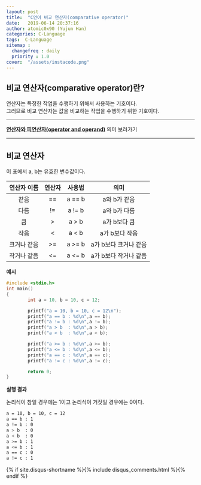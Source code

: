 ```yaml
---
layout: post
title:  "C언어 비교 연산자(comparative operator)"
date:   2019-06-14 20:37:16
author: atomic0x90 (Yujun Han)
categories: C-Language
tags:  C-Language
sitemap :
  changefreq : daily
  priority : 1.0
cover:  "/assets/instacode.png"
---
```


## 비교 연산자(comparative operator)란?

연산자는 특정한 작업을 수행하기 위해서 사용하는 기호이다.  
그러므로 비교 연산자는 값을 비교하는 작업을 수행하기 위한 기호이다.

---

**[연산자와 피연산자(operator and operand)][0]** 의미 보러가기

---

## 비교 연산자

이 표에서 a, b는 유효한 변수값이다.

연산자 이름	|연산자		|사용법		|의미
:------:	|:------:	|:------:	|:------:
같음		|==		|a == b		|a와 b가 같음
다름		|!=		|a != b		|a와 b가 다름
큼		|>		|a > b		|a가 b보다 큼
작음		|<		|a < b		|a가 b보다 작음
크거나 같음	|>=		|a >= b		|a가 b보다 크거나 같음
작거나 같음	|<=		|a <= b		|a가 b보다 작거나 같음

**예시**

```c
#include <stdio.h>
int main()
{
        int a = 10, b = 10, c = 12;

        printf("a = 10, b = 10, c = 12\n");
        printf("a == b : %d\n",a == b);
        printf("a != b : %d\n",a != b);
        printf("a > b  : %d\n",a > b);
        printf("a < b  : %d\n",a < b);

        printf("a >= b : %d\n",a >= b);
        printf("a <= b : %d\n",a <= b);
        printf("a == c : %d\n",a == c);
        printf("a != c : %d\n",a != c);

        return 0;
}
```


**실행 결과**

논리식이 참일 경우에는 1이고 논리식이 거짓일 경우에는 0이다.

```bash
a = 10, b = 10, c = 12
a == b : 1
a != b : 0
a > b  : 0
a < b  : 0
a >= b : 1
a <= b : 1
a == c : 0
a != c : 1
```








[0]: https://atomic0x90.github.io/c-language/2019/06/13/arithmetic-operator.html "operator and operand"




{% if site.disqus-shortname %}{% include disqus_comments.html %}{% endif %}

